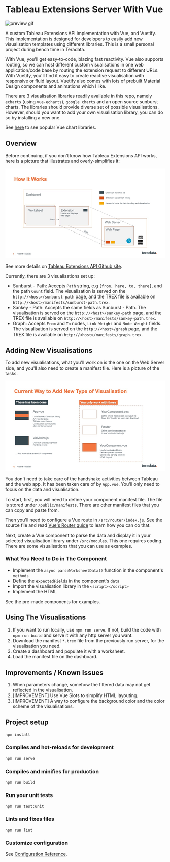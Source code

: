 # Tableau Extensions Server With Vue

![preview gif](docs/assets/preview.gif "Preview")


A custom Tableau Extensions API implementation with Vue, and Vuetify. This implementation is designed for developers to easily add new visualisation templates using different libraries. This is a small personal project during bench time in Teradata.

With Vue, you'll get easy-to-code, blazing fast reactivity. Vue also supports routing, so we can host different custom visualisations in one web application/code base by routing the extension request to different URLs. With Vuetify, you'll find it easy to create reactive visualisation with responsive or fluid layout. Vuetify also comes with lots of prebuilt Material Design components and animations which I like.

There are 3 visualisation libraries readily available in this repo, namely `echarts` (using `vue-echarts`), `google charts` and an open source sunburst charts. The libraries should provide diverse set of possible visualisations. However, should you want to add your own visualisation library, you can do so by installing a new one. 

See [here](https://madewithvuejs.com/blog/top-vue-js-chart-components) to see popular Vue chart libraries.


## Overview

Before continuing, if you don't know how Tableau Extensions API works, here is a picture that illustrates and overly-simplifies it:

![alt text](docs/assets/Slide6.jpeg "Image")

See more details on [Tableau Extensions API Github site](https://tableau.github.io/extensions-api/).

Currently, there are 3 visualisations set up:

* Sunburst - Path: Accepts `Path` string, e.g `[from, here, to, there]`, and the path `Count` field. The visualisation is served on the `http://<host>/sunburst-path` page, and the TREX file is available on `http://<host>/manifests/sunburst-path.trex`.
* Sankey - Path: Accepts the same fields as Sunburst - Path. The visualisation is served on the `http://<host>/sankey-path` page, and the TREX file is available on `http://<host>/manifests/sankey-path.trex`.
* Graph: Accepts `From` and `To` nodes, `Link Weight` and `Node Weight` fields. The visualisation is served on the `http://<host>/graph` page, and the TREX file is available on `http://<host>/manifests/graph.trex`.

## Adding New Visualisations

To add new visualisations, what you'll work on is the one on the Web Server side, and you'll also need to create a manifest file. Here is a picture of the tasks.

![](/docs/assets/Slide12.jpeg)


You don't need to take care of the handshake activities between Tableau and the web app. It has been taken care of by `App.vue`. You'll only need to focus on the data and visualisation.

To start, first, you will need to define your component manifest file. The file is stored under `/public/manifests`. There are other manifest files that you can copy and paste from.

Then you'll need to configure a Vue route in `/src/router/index.js`. See the source file and read [Vue's Router guide](https://router.vuejs.org/guide/#javascript) to learn how you can do that.

Next, create a Vue component to parse the data and display it in your selected visualisation library under `/src/modules`. This one requires coding. There are some visualisations that you can use as examples.


### What You Need to Do in The Component



* Implement the `async parseWorksheetData()` function in the component's `methods`
* Define the `expectedFields` in the component's `data`
* Import the visualisation library in the `<script></script>`
* Implement the HTML 

See the pre-made components for examples.


## Using The Visualisations

1. If you want to run locally, use `npm run serve`. If not, build the code with `npm run build` and serve it with any http server you want.
2. Download the manifest `*.trex` file from the previously run server, for the visualisation you need.
3. Create a dashboard and populate it with a worksheet.
4. Load the manifest file on the dashboard.

## Improvements / Known Issues

1. When parameters change, somehow the filtered data may not get reflected in the visualisation.
2. [IMPROVEMENT] Use Vue Slots to simplify HTML layouting.
3. [IMPROVEMENT] A way to configure the background color and the color scheme of the visualisations.

## Project setup
```
npm install
```

### Compiles and hot-reloads for development
```
npm run serve
```

### Compiles and minifies for production
```
npm run build
```

### Run your unit tests
```
npm run test:unit
```

### Lints and fixes files
```
npm run lint
```

### Customize configuration
See [Configuration Reference](https://cli.vuejs.org/config/).
